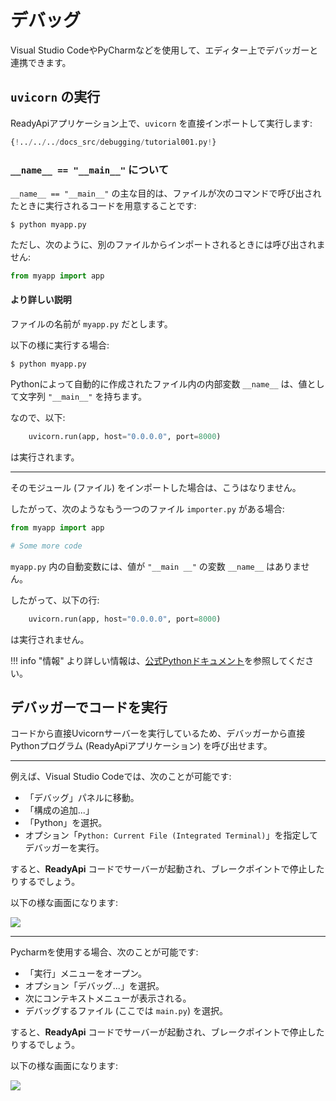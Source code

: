 # デバッグ

Visual Studio CodeやPyCharmなどを使用して、エディター上でデバッガーと連携できます。

## `uvicorn` の実行

ReadyApiアプリケーション上で、`uvicorn` を直接インポートして実行します:

```Python hl_lines="1  15"
{!../../../docs_src/debugging/tutorial001.py!}
```

### `__name__ == "__main__"` について

`__name__ == "__main__"` の主な目的は、ファイルが次のコマンドで呼び出されたときに実行されるコードを用意することです:

<div class="termy">

```console
$ python myapp.py
```

</div>

ただし、次のように、別のファイルからインポートされるときには呼び出されません:

```Python
from myapp import app
```

#### より詳しい説明

ファイルの名前が `myapp.py` だとします。

以下の様に実行する場合:

<div class="termy">

```console
$ python myapp.py
```

</div>

Pythonによって自動的に作成されたファイル内の内部変数 `__name__` は、値として文字列 `"__main__"` を持ちます。

なので、以下:

```Python
    uvicorn.run(app, host="0.0.0.0", port=8000)
```

は実行されます。

---

そのモジュール (ファイル) をインポートした場合は、こうはなりません。

したがって、次のようなもう一つのファイル `importer.py` がある場合:

```Python
from myapp import app

# Some more code
```

`myapp.py` 内の自動変数には、値が `"__main __"` の変数 `__name__` はありません。

したがって、以下の行:

```Python
    uvicorn.run(app, host="0.0.0.0", port=8000)
```

は実行されません。

!!! info "情報"
    より詳しい情報は、<a href="https://docs.python.org/3/library/__main__.html" class="external-link" target="_blank">公式Pythonドキュメント</a>を参照してください。

## デバッガーでコードを実行

コードから直接Uvicornサーバーを実行しているため、デバッガーから直接Pythonプログラム (ReadyApiアプリケーション) を呼び出せます。

---

例えば、Visual Studio Codeでは、次のことが可能です:

* 「デバッグ」パネルに移動。
* 「構成の追加...」
* 「Python」を選択。
* オプション「`Python: Current File (Integrated Terminal)`」を指定してデバッガーを実行。

すると、**ReadyApi** コードでサーバーが起動され、ブレークポイントで停止したりするでしょう。

以下の様な画面になります:

<img src="/img/tutorial/debugging/image01.png">

---

Pycharmを使用する場合、次のことが可能です:

* 「実行」メニューをオープン。
* オプション「デバッグ...」を選択。
* 次にコンテキストメニューが表示される。
* デバッグするファイル (ここでは `main.py`) を選択。

すると、**ReadyApi** コードでサーバーが起動され、ブレークポイントで停止したりするでしょう。

以下の様な画面になります:

<img src="/img/tutorial/debugging/image02.png">
